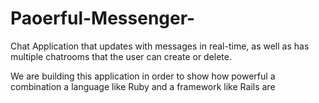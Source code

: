 # Paoerful-Messenger-
Chat Application that updates with messages in real-time, as well as has multiple chatrooms that the user can create or delete.

We are building this application in order to show how powerful a combination a language like Ruby and a framework like Rails are
